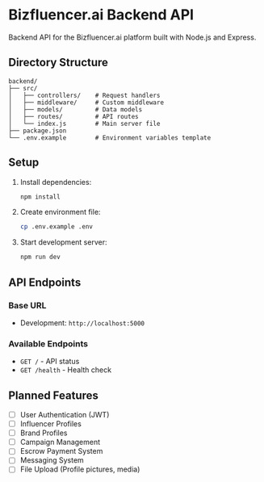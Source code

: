 # Bizfluencer.ai Backend API

Backend API for the Bizfluencer.ai platform built with Node.js and Express.

## Directory Structure

```
backend/
├── src/
│   ├── controllers/    # Request handlers
│   ├── middleware/     # Custom middleware
│   ├── models/         # Data models
│   ├── routes/         # API routes
│   └── index.js        # Main server file
├── package.json
└── .env.example        # Environment variables template
```

## Setup

1. Install dependencies:
   ```bash
   npm install
   ```

2. Create environment file:
   ```bash
   cp .env.example .env
   ```

3. Start development server:
   ```bash
   npm run dev
   ```

## API Endpoints

### Base URL
- Development: `http://localhost:5000`

### Available Endpoints
- `GET /` - API status
- `GET /health` - Health check

## Planned Features

- [ ] User Authentication (JWT)
- [ ] Influencer Profiles
- [ ] Brand Profiles  
- [ ] Campaign Management
- [ ] Escrow Payment System
- [ ] Messaging System
- [ ] File Upload (Profile pictures, media) 